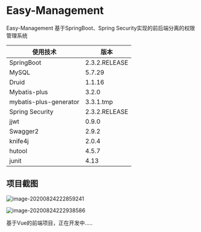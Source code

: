 # Easy-Management
Easy-Management 基于SpringBoot、Spring Security实现的前后端分离的权限管理系统

| 使用技术               | 版本          |
| ---------------------- | ------------- |
| SpringBoot             | 2.3.2.RELEASE |
| MySQL                  | 5.7.29        |
| Druid                  | 1.1.16        |
| Mybatis-plus           | 3.2.0         |
| mybatis-plus-generator | 3.3.1.tmp     |
| Spring Security        | 2.3.2.RELEASE |
| jjwt                   | 0.9.0         |
| Swagger2               | 2.9.2         |
| knife4j                | 2.0.4         |
| hutool                 | 4.5.7         |
| junit                  | 4.13          |

## 项目截图

![image-20200824222859241](https://gitee.com/zerolinck/Easy-Management/raw/master/image/image-20200824222859241.png)

![image-20200824222938586](https://gitee.com/zerolinck/Easy-Management/raw/master/image/image-20200824222938586.png)



基于Vue的前端项目，正在开发中.....